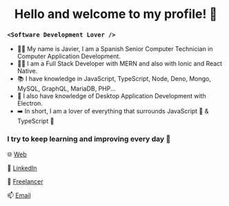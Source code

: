 <h1 align="center">Hello and welcome to my profile! 👋</h1>

### `<Software Development Lover />`

* 👨‍🎓 My name is Javier, I am a Spanish Senior Computer Technician in Computer Application Development.
* 👨‍💻 I am a Full Stack Developer with MERN and also with Ionic and React Native.
* 📚 I have knowledge in JavaScript, TypeScript, Node, Deno, Mongo, MySQL, GraphQL, MariaDB, PHP...
* 📕 I also have knowledge of Desktop Application Development with Electron.
* ➡️ In short, I am a lover of everything that surrounds JavaScript 💛  & TypeScript 💙

### I try to keep learning and improving every day 💪

🌐 [Web](https://momoware.com)

👨 [LinkedIn](https://www.linkedin.com/in/JaMoLpE88)

🔗 [Freelancer](https://www.freelancer.com/u/JaMoLpE88)

📫 [Email](mailto:moreno.jml88@gmail.com)
